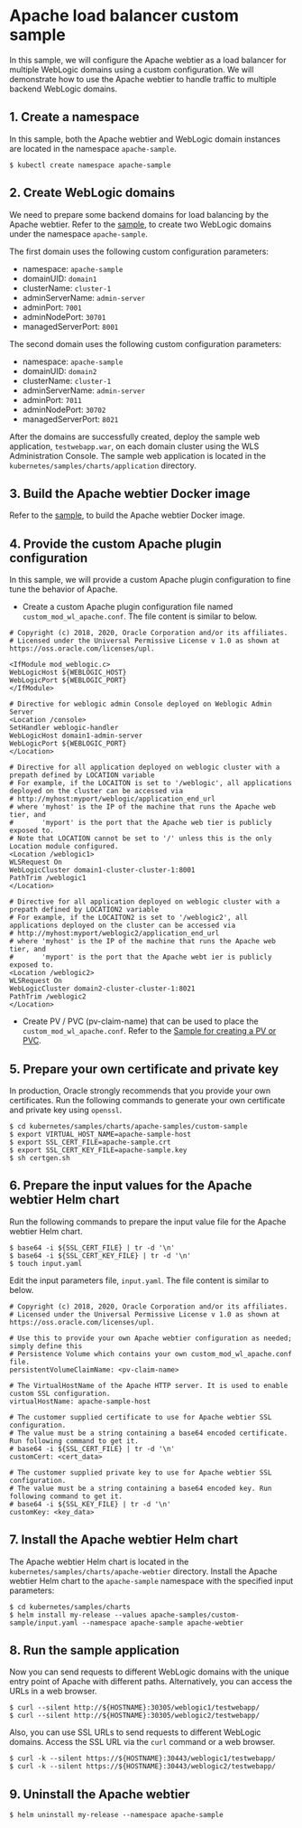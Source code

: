 # Apache load balancer custom sample
In this sample, we will configure the Apache webtier as a load balancer for multiple WebLogic domains using a custom configuration. We will demonstrate how to use the Apache webtier to handle traffic to multiple backend WebLogic domains.

## 1. Create a namespace
In this sample, both the Apache webtier and WebLogic domain instances are located in the namespace `apache-sample`.
```
$ kubectl create namespace apache-sample
```

## 2. Create WebLogic domains
We need to prepare some backend domains for load balancing by the Apache webtier. Refer to the [sample](/kubernetes/samples/scripts/create-weblogic-domain/domain-home-on-pv/README.md), to create two WebLogic domains under the namespace `apache-sample`.

The first domain uses the following custom configuration parameters:
- namespace: `apache-sample`
- domainUID: `domain1`
- clusterName: `cluster-1`
- adminServerName: `admin-server`
- adminPort: `7001`
- adminNodePort: `30701`
- managedServerPort: `8001`

The second domain uses the following custom configuration parameters:
- namespace: `apache-sample`
- domainUID: `domain2`
- clusterName: `cluster-1`
- adminServerName: `admin-server`
- adminPort: `7011`
- adminNodePort: `30702`
- managedServerPort: `8021`

After the domains are successfully created, deploy the sample web application, `testwebapp.war`, on each domain cluster using the WLS Administration Console. The sample web application is located in the `kubernetes/samples/charts/application` directory.

## 3. Build the Apache webtier Docker image
Refer to the [sample](https://github.com/oracle/docker-images/tree/master/OracleWebLogic/samples/12213-webtier-apache), to build the Apache webtier Docker image.

## 4. Provide the custom Apache plugin configuration
In this sample, we will provide a custom Apache plugin configuration to fine tune the behavior of Apache.

* Create a custom Apache plugin configuration file named `custom_mod_wl_apache.conf`. The file content is similar to below.

```
# Copyright (c) 2018, 2020, Oracle Corporation and/or its affiliates.
# Licensed under the Universal Permissive License v 1.0 as shown at https://oss.oracle.com/licenses/upl.

<IfModule mod_weblogic.c>
WebLogicHost ${WEBLOGIC_HOST}
WebLogicPort ${WEBLOGIC_PORT}
</IfModule>

# Directive for weblogic admin Console deployed on Weblogic Admin Server
<Location /console>
SetHandler weblogic-handler
WebLogicHost domain1-admin-server
WebLogicPort ${WEBLOGIC_PORT}
</Location>

# Directive for all application deployed on weblogic cluster with a prepath defined by LOCATION variable
# For example, if the LOCAITON is set to '/weblogic', all applications deployed on the cluster can be accessed via
# http://myhost:myport/weblogic/application_end_url
# where 'myhost' is the IP of the machine that runs the Apache web tier, and
#       'myport' is the port that the Apache web tier is publicly exposed to.
# Note that LOCATION cannot be set to '/' unless this is the only Location module configured.
<Location /weblogic1>
WLSRequest On
WebLogicCluster domain1-cluster-cluster-1:8001
PathTrim /weblogic1
</Location>

# Directive for all application deployed on weblogic cluster with a prepath defined by LOCATION2 variable
# For example, if the LOCAITON2 is set to '/weblogic2', all applications deployed on the cluster can be accessed via
# http://myhost:myport/weblogic2/application_end_url
# where 'myhost' is the IP of the machine that runs the Apache web tier, and
#       'myport' is the port that the Apache webt ier is publicly exposed to.
<Location /weblogic2>
WLSRequest On
WebLogicCluster domain2-cluster-cluster-1:8021
PathTrim /weblogic2
</Location>
```

* Create  PV / PVC (pv-claim-name) that can be used to place the `custom_mod_wl_apache.conf`.  Refer to the [Sample for creating a PV or PVC](/kubernetes/samples/scripts/create-weblogic-domain-pv-pvc/README.md).

## 5. Prepare your own certificate and private key
In production, Oracle strongly recommends that you provide your own certificates. Run the following commands to generate your own certificate and private key using `openssl`.

```
$ cd kubernetes/samples/charts/apache-samples/custom-sample
$ export VIRTUAL_HOST_NAME=apache-sample-host
$ export SSL_CERT_FILE=apache-sample.crt
$ export SSL_CERT_KEY_FILE=apache-sample.key
$ sh certgen.sh
```

## 6. Prepare the input values for the Apache webtier Helm chart
Run the following commands to prepare the input value file for the Apache webtier Helm chart.

```
$ base64 -i ${SSL_CERT_FILE} | tr -d '\n'
$ base64 -i ${SSL_CERT_KEY_FILE} | tr -d '\n'
$ touch input.yaml
```
Edit the input parameters file, `input.yaml`. The file content is similar to below.

```
# Copyright (c) 2018, 2020, Oracle Corporation and/or its affiliates.
# Licensed under the Universal Permissive License v 1.0 as shown at https://oss.oracle.com/licenses/upl.

# Use this to provide your own Apache webtier configuration as needed; simply define this
# Persistence Volume which contains your own custom_mod_wl_apache.conf file.
persistentVolumeClaimName: <pv-claim-name>

# The VirtualHostName of the Apache HTTP server. It is used to enable custom SSL configuration.
virtualHostName: apache-sample-host

# The customer supplied certificate to use for Apache webtier SSL configuration.
# The value must be a string containing a base64 encoded certificate. Run following command to get it.
# base64 -i ${SSL_CERT_FILE} | tr -d '\n'
customCert: <cert_data>

# The customer supplied private key to use for Apache webtier SSL configuration.
# The value must be a string containing a base64 encoded key. Run following command to get it.
# base64 -i ${SSL_KEY_FILE} | tr -d '\n'
customKey: <key_data>
```

## 7. Install the Apache webtier Helm chart
The Apache webtier Helm chart is located in the `kubernetes/samples/charts/apache-webtier` directory. Install the Apache webtier Helm chart to the `apache-sample` namespace with the specified input parameters:

```
$ cd kubernetes/samples/charts
$ helm install my-release --values apache-samples/custom-sample/input.yaml --namespace apache-sample apache-webtier
```

## 8. Run the sample application
Now you can send requests to different WebLogic domains with the unique entry point of Apache with different paths. Alternatively, you can access the URLs in a web browser.
```
$ curl --silent http://${HOSTNAME}:30305/weblogic1/testwebapp/
$ curl --silent http://${HOSTNAME}:30305/weblogic2/testwebapp/
```
Also, you can use SSL URLs to send requests to different WebLogic domains. Access the SSL URL via the `curl` command or a web browser.
```
$ curl -k --silent https://${HOSTNAME}:30443/weblogic1/testwebapp/
$ curl -k --silent https://${HOSTNAME}:30443/weblogic2/testwebapp/
```

## 9. Uninstall the Apache webtier
```
$ helm uninstall my-release --namespace apache-sample
```
